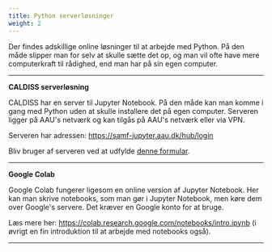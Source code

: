 ```yaml
---
title: Python serverløsninger
weight: 2
---
```

Der findes adskillige online løsninger til at arbejde med Python. På den måde slipper man for selv at skulle sætte det op, og man vil ofte have mere computerkraft til rådighed, end man har på sin egen computer.

---

**CALDISS serverløsning**

CALDISS har en server til Jupyter Notebook. På den måde kan man komme i gang med Python uden at skulle installere det på egen computer. Serveren ligger på AAU's netværk og kan tilgås på AAU's netværk eller via VPN.

Serveren har adressen: https://samf-jupyter.aau.dk/hub/login

Bliv bruger af serveren ved at udfylde [denne formular](https://forms.office.com/Pages/ResponsePage.aspx?id=Sbrb9QbOb0msPgzxQ2HZNGg7-JICeN1Kopl4dsYkgftUQTE3UDRMWUtFQzBKT0dLVTNROVdBUk05MCQlQCN0PWcu).

---

**Google Colab**

Google Colab fungerer ligesom en online version af Jupyter Notebook. Her kan man skrive notebooks, som man gør i Jupyter Notebook, men køre dem over Google's servere. Det kræver en Google konto for at bruge.

Læs mere her: https://colab.research.google.com/notebooks/intro.ipynb (i øvrigt en fin introduktion til at arbejde med notebooks også).

---
